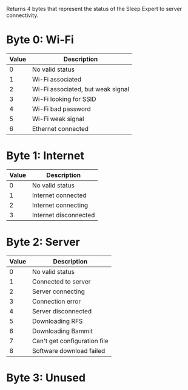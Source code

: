 Returns 4 bytes that represent the status of the Sleep Expert to server connectivity.

# Byte 0: Wi-Fi #
| Value | Description|
| ---- | ---- |
| 0 | No valid status |
| 1 | Wi-Fi associated |
| 2 | Wi-Fi associated, but weak signal |
| 3 | Wi-Fi looking for SSID | 
| 4 | Wi-Fi bad password |
| 5 | Wi-Fi weak signal |
| 6 | Ethernet connected |

# Byte 1: Internet #
| Value | Description|
| ---- | ---- |
| 0 | No valid status |
| 1 | Internet connected |
| 2 | Internet connecting |
| 3 | Internet disconnected | 


# Byte 2: Server #
| Value | Description|
| ---- | ---- |
| 0 | No valid status |
| 1 | Connected to server |
| 2 | Server connecting |
| 3 | Connection error | 
| 4 | Server disconnected |
| 5 | Downloading RFS |
| 6 | Downloading Bammit |
| 7 | Can't get configuration file |
| 8 | Software download failed |

# Byte 3: Unused #